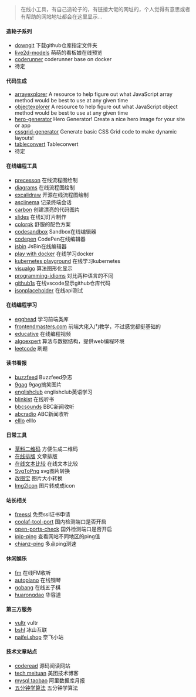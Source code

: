 > 在线小工具，有自己造轮子的，有链接大佬的网址的，个人觉得有意思或者有帮助的网站地址都会在这里显示...
#### 造轮子系列
- [downgit](/tools/downgit) 下载github仓库指定文件夹
- [live2d-models](https://jianchengwang.github.io/live2d_models/) 萌萌的看板娘在线预览
- [coderunner](https://coderunner.jianchengwang.info/) coderunner base on docker
- 待定

#### 代码生成
- [arrayexplorer](https://arrayexplorer.netlify.app/) A resource to help figure out what JavaScript array method would be best to use at any given time
- [objectexplorer](https://objectexplorer.netlify.com/) A resource to help figure out what JavaScript object method would be best to use at any given time
- [hero-generator](https://hero-generator.netlify.app/) Hero Generator! Create a nice hero image for your site or app
- [cssgrid-generator](https://cssgrid-generator.netlify.app/) Generate basic CSS Grid code to make dynamic layouts!
- [tableconvert](https://tableconvert.com/) Tableconvert
- 待定

#### 在线编程工具
- [precesson](https://www.processon.com/) 在线流程图绘制
- [diagrams](https://app.diagrams.net/) 在线流程图绘制
- [excalidraw](https://excalidraw.com/) 开源在线流程图绘制
- [asciinema](https://asciinema.org/) 记录终端会话
- [carbon](https://carbon.now.sh/) 创建漂亮的代码图片
- [slides](https://slides.com/) 在线幻灯片制作
- [colorpk](https://react.colorpk.com/#_=_) 舒服的配色方案
- [codesandbox](https://codesandbox.io/) Sandbox在线编辑器
- [codepen](https://codepen.io/) CodePen在线编辑器
- [jsbin](https://jsbin.com/?html,js,output) JsBin在线编辑器
- [play with docker](https://labs.play-with-docker.com/) 在线学习docker
- [kubernetes playground](https://www.katacoda.com/courses/kubernetes/playground) 在线学习kubernetes
- [visualgo](https://algorithm-visualizer.org/) 算法图形化显示
- [programming-idioms](https://programming-idioms.org/about#about-block-cheatsheets) 对比两种语言的不同
- [github1s](https://github1s.com/) 在线vscode显示github仓库代码
- [jsonplaceholder](https://jsonplaceholder.typicode.com/) 在线api测试


#### 在线编程学习
- [egghead](https://egghead.io/) 学习前端类库
- [frontendmasters.com](https://frontendmasters.com/) 前端大佬入门教学，不过感觉都挺基础的
- [educative](https://www.educative.io/) 在线编程视频
- [algoexpert](https://www.algoexpert.io/) 算法与数据结构，提供web编程环境
- [leetcode](https://leetcode.com/) 刷题

#### 读书看报
- [buzzfeed](https://www.buzzfeed.com/) Buzzfeed杂志
- [9gag](https://9gag.com/) 9gag搞笑图片
- [englishclub](https://www.englishclub.com/) englishclub英语学习
- [blinkist](https://www.blinkist.com/) 在线听书
- [bbcsounds](https://www.bbc.co.uk/sounds) BBC新闻收听
- [abcradio](https://radio.abc.net.au/) ABC新闻收听
- [elllo](https://www.elllo.org/) elllo

#### 日常工具
- [草料二维码](https://cli.im/url) 方便生成二维码
- [在线排版](http://www.nongminw.cn/paiban.html) 文章排版
- [在线文本比较](https://www.jq22.com/textDifference) 在线文本比较
- [SvgToPng](https://svgtopng.com/zh/) svg图片转换
- [改图宝](https://www.gaitubao.com/) 图片大小转换
- [Img2Icon](http://www.img2icnsapp.com/) 图片转成成icon

#### 站长相关
- [freessl](https://freessl.cn/) 免费ssl证书申请
- [coolaf-tool-port](http://coolaf.com/tool/port) 国内检测端口是否开启
- [open-ports-check](https://www.yougetsignal.com/tools/open-ports/) 国外检测端口是否开启
- [ipip-ping](https://tools.ipip.net/ping.php) 查看网站不同地区的ping值
- [chianz-ping](http://ping.chinaz.com/) 多点ping测速

#### 休闲娱乐
- [fm](https://rainner.github.io/soma-fm-player/#/) 在线FM收听
- [autopiano](https://www.autopiano.cn/) 在线钢琴
- [gobang](http://gobang.light7.cn/#/) 在线五子棋
- [huarongdao](https://conwnet.github.io/huarongdao/) 华容道

#### 第三方服务
- [vultr](https://www.vultr.com/) vultr
- [bshl](https://23800.top) 冰山互联
- [naifei.shop](https://www.naifei.shop/) 奈飞小站

#### 技术文章站点
- [coderead](http://coderead.cn/) 源码阅读网站
- [tech meituan](https://tech.meituan.com/) 美团技术博客
- [mysql taobao](http://mysql.taobao.org/monthly/) 阿里数据库月报
- [五分钟学算法](https://www.cxyxiaowu.com/) 五分钟学算法
